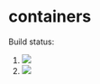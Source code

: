 # containers

Build status:

1. [![](https://github.com/JustinEsters/containers/workflows/tests-fibonacci/badge.svg)](https://github.com/JustinEsters/containers/actions?query=workflow%3Atests-fibonacci)
1. [![](https://github.com/JustinEsters/containers/workflows/tests-range/badge.svg)](https://github.com/JustinEsters/containers/actions?query=workflow%3Atests-range)
